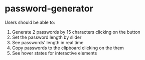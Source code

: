 # password-generator



Users should be able to:

1) Generate 2 passwords by 15 characters clicking on the button
2) Set the password length by slider
3) See passwords' length in real time
4) Copy passwords to the clipboard clicking on the them
5) See hover states for interactive elements
